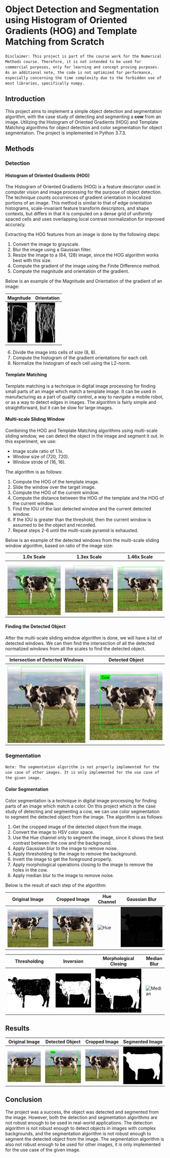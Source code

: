 # Object Detection and Segmentation using Histogram of Oriented Gradients (HOG) and Template Matching from Scratch

`Disclaimer: This project is part of the course work for the Numerical Methods course. Therefore, it is not intended to be used for commercial purposes, only for learning and concept proving purposes. As an additional note, the code is not optimized for performance, especially concerning the time complexity due to the forbidden use of most libraries, specifically numpy.`

## Introduction

This project aims to implement a simple object detection and segmentation algorithm, with the case study of detecting and segmenting a **cow** from an image. Utilizing the Histogram of Oriented Gradients (HOG) and Template Matching algorithms for object detection and color segmentation for object segmentation. The project is implemented in Python 3.7.3.

## Methods

### Detection

#### Histogram of Oriented Gradients (HOG)

The Histogram of Oriented Gradients (HOG) is a feature descriptor used in computer vision and image processing for the purpose of object detection. The technique counts occurrences of gradient orientation in localized portions of an image. This method is similar to that of edge orientation histograms, scale-invariant feature transform descriptors, and shape contexts, but differs in that it is computed on a dense grid of uniformly spaced cells and uses overlapping local contrast normalization for improved accuracy.

Extracting the HOG features from an image is done by the following steps:

1. Convert the image to grayscale.
2. Blur the image using a Gaussian filter.
3. Resize the image to a (64, 128) image, since the HOG algorithm works best with this size.
4. Compute the gradient of the image using the Finite Difference method.
5. Compute the magnitude and orientation of the gradient.

Below is an example of the Magnitude and Orientation of the gradient of an image:

| Magnitude                            | Orientation                              |
| ------------------------------------ | ---------------------------------------- |
| ![Magnitude](./public/magnitude.jpg) | ![Orientation](./public/orientation.jpg) |

6. Divide the image into cells of size (8, 8).
7. Compute the histogram of the gradient orientations for each cell.
8. Normalize the histogram of each cell using the L2-norm.

#### Template Matching

Template matching is a technique in digital image processing for finding small parts of an image which match a template image. It can be used in manufacturing as a part of quality control, a way to navigate a mobile robot, or as a way to detect edges in images. The algorithm is fairly simple and straightforward, but it can be slow for large images.

#### Multi-scale Sliding Window

Combining the HOG and Template Matching algorithms using multi-scale sliding window, we can detect the object in the image and segment it out. In this experiment, we use:

- Image scale ratio of 1.1x.
- Window size of (720, 720).
- Window stride of (16, 16).

The algorithm is as follows:

1. Compute the HOG of the template image.
2. Slide the window over the target image.
3. Compute the HOG of the current window.
4. Compute the distance between the HOG of the template and the HOG of the current window.
5. Find the IOU of the last detected window and the current detected window.
6. If the IOU is greater than the threshold, then the current window is assumed to be the object and recorded.
7. Repeat steps 2-6 until the multi-scale pyramid is exhausted.

Below is an example of the detected windows from the multi-scale sliding window algorithm, based on ratio of the image size:

| 1.0x Scale                | 1.3ex Scale                              | 1.46x Scale                               |
| ------------------------- | ---------------------------------------- | ----------------------------------------- |
| ![1.0x](./public/1.0.jpg) | ![1.3x](./public/1.3348164627363737.jpg) | ![1.46x](./public/1.4687882496940023.jpg) |

#### Finding the Detected Object

After the multi-scale sliding window algorithm is done, we will have a list of detected windows. We can then find the intersection of all the detected normalized windows from all the scales to find the detected object.

| Intersection of Detected Windows           | Detected Object                    |
| ------------------------------------------ | ---------------------------------- |
| ![Intersection](./public/intersection.jpg) | ![Detected](./public/detected.jpg) |

### Segmentation

`Note: The segmentation algorithm is not properly implemented for the use case of other images. It is only implemented for the use case of the given image.`

#### Color Segmentation

Color segmentation is a technique in digital image processing for finding parts of an image which match a color. On this project which is the case study of detecting and segmenting a cow, we can use color segmentation to segment the detected object from the image. The algorithm is as follows:

1. Get the cropped image of the detected object from the image.
2. Convert the image to HSV color space.
3. Use the Hue channel only to segment the image, since it shows the best contrast between the cow and the background.
4. Apply Gaussian blur to the image to remove noise.
5. Apply thresholding to the image to remove the background.
6. Invert the image to get the foreground properly.
7. Apply morphological operations closing to the image to remove the holes in the cow.
8. Apply median blur to the image to remove noise.

Below is the result of each step of the algorithm:

| Original Image             | Cropped Image                    | Hue Channel              | Gaussian Blur                      |
| -------------------------- | -------------------------------- | ------------------------ | ---------------------------------- |
| ![Original](./data/bg.jpg) | ![Cropped](./public/cropped.jpg) | ![Hue](./public/hue.jpg) | ![Gaussian](./public/blur_hue.jpg) |

| Thresholding                             | Inversion                             | Morphological Closing                | Median Blur                        |
| ---------------------------------------- | ------------------------------------- | ------------------------------------ | ---------------------------------- |
| ![Thresholding](./public/binary_hue.jpg) | ![Inversion](./public/invert_hue.jpg) | ![Closing](./public/closing_hue.jpg) | ![Median](./public/median_hue.jpg) |

## Results

| Original Image             | Detected Object                    | Cropped Image                    | Segmented Image                      |
| -------------------------- | ---------------------------------- | -------------------------------- | ------------------------------------ |
| ![Original](./data/bg.jpg) | ![Detected](./public/detected.jpg) | ![Cropped](./public/cropped.jpg) | ![Segmented](./public/segmented.jpg) |

## Conclusion

The project was a success, the object was detected and segmented from the image. However, both the detection and segmentation algorithms are not robust enough to be used in real-world applications. The detection algorithm is not robust enough to detect objects in images with complex backgrounds, and the segmentation algorithm is not robust enough to segment the detected object from the image. The segmentation algorithm is also not robust enough to be used for other images, it is only implemented for the use case of the given image.
